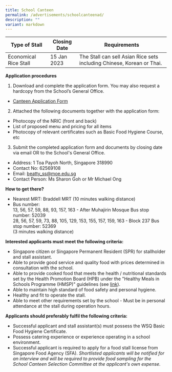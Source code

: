```yaml
---
title: School Canteen
permalink: /advertisements/schoolcanteenad/
description: ""
variant: markdown
---
```

| Type of Stall | Closing Date | Requirements |
| -------- | -------- | -------- |
| Economical Rice Stall | 15 Jan 2023 |  The Stall can sell Asian Rice sets including Chinese, Korean or Thai. |

**Application procedures**
1. Download and complete the application form. You may also request a hardcopy from the School’s General Office.
* [Canteen Application Form](/files/application%20form%20for%20canteen%20stall.pdf)
2. Attached the following documents together with the application form:
* Photocopy of the NRIC (front and back)
* List of proposed menu and pricing for all items
* Photocopy of relevant certificates such as Basic Food Hygiene Course, etc
3. Submit the completed application form and documents by closing date via email OR to the School's General Office.
* Address: 1 Toa Payoh North, Singapore 318990
* Contact No: 62569108
* Email: [beatty_ss@moe.edu.sg](mailto:beatty_ss@moe.edu.sg )
* Contact Person: Ms Sharon Goh or Mr Michael Ong 

**How to get there?**
* Nearest MRT: Braddell MRT (10 minutes walking distance)
* Bus number: <br>
13, 56, 57, 59, 88, 93, 157, 163 - After Muhajirin Mosque Bus stop number: 52039<br>
28, 56, 57, 59, 73, 88, 105, 129, 153, 155, 157, 159, 163 - Block 237 Bus stop number: 52369<br>(3 minutes walking distance)

**Interested applicants must meet the following criteria:**
* Singapore citizen or Singapore Permanent Resident (SPR) for stallholder and stall assistant.
* Able to provide good service and quality food with prices determined in consultation with the school.
* Able to provide cooked food that meets the health / nutritional standards set by the Health Promotion Board (HPB) under the "Healthy Meals in Schools Programme (HMSP)" guidelines (see [link](https://www.hpb.gov.sg/schools/school-programmes/healthy-meals-in-schools-programme )).
* Able to maintain high standard of food safety and personal hygiene.
* Healthy and fit to operate the stall.
* Able to meet other requirements set by the school - Must be in personal attendance at the stall during operation hours.

**Applicants should preferably fulfil the following criteria:**
* Successful applicant and stall assistant(s) must possess the WSQ Basic Food Hygiene Certificate.
* Possess catering experience or experience operating in a school environment.
* Successful applicant is required to apply for a food stall license from Singapore Food Agency (SFA).
*Shortlisted applicants will be notified for an interview and will be required to provide food sampling for the School Canteen Selection Committee at the applicant's own expense.*